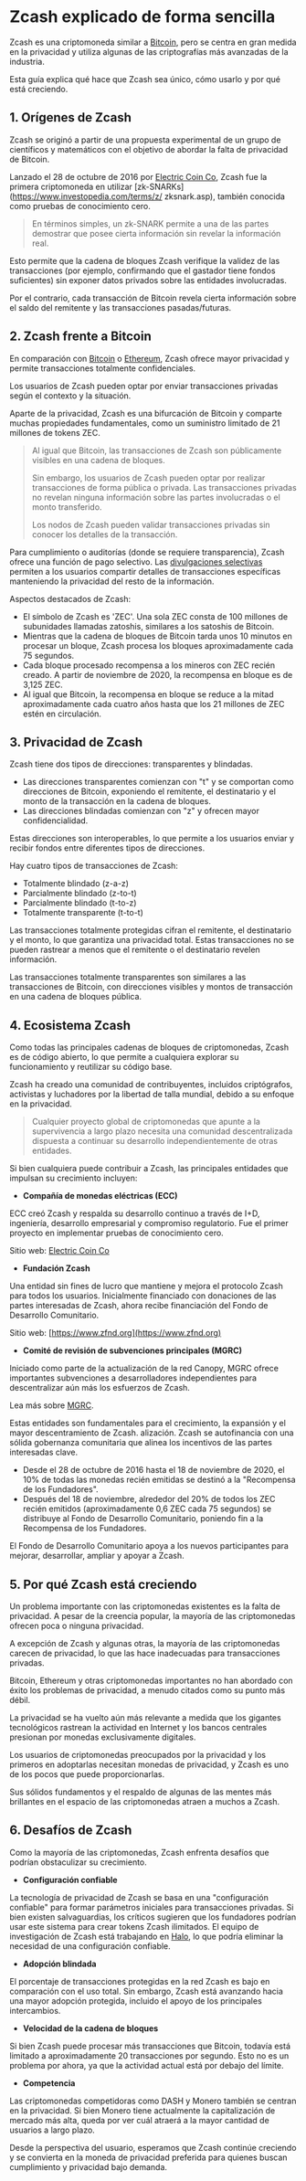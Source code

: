 # Zcash explicado de forma sencilla

Zcash es una criptomoneda similar a [Bitcoin](bitcoin.md), pero se centra en gran medida en la privacidad y utiliza algunas de las criptografías más avanzadas de la industria.

Esta guía explica qué hace que Zcash sea único, cómo usarlo y por qué está creciendo.

## 1. Orígenes de Zcash

Zcash se originó a partir de una propuesta experimental de un grupo de científicos y matemáticos con el objetivo de abordar la falta de privacidad de Bitcoin.

Lanzado el 28 de octubre de 2016 por [Electric Coin Co](https://electriccoin.co), Zcash fue la primera criptomoneda en utilizar [zk-SNARKs](https://www.investopedia.com/terms/z/ zksnark.asp), también conocida como pruebas de conocimiento cero.

> En términos simples, un zk-SNARK permite a una de las partes demostrar que posee cierta información sin revelar la información real.

Esto permite que la cadena de bloques Zcash verifique la validez de las transacciones (por ejemplo, confirmando que el gastador tiene fondos suficientes) sin exponer datos privados sobre las entidades involucradas.

Por el contrario, cada transacción de Bitcoin revela cierta información sobre el saldo del remitente y las transacciones pasadas/futuras.

## 2. Zcash frente a Bitcoin

En comparación con [Bitcoin](bitcoin.md) o [Ethereum](ethereum.md), Zcash ofrece mayor privacidad y permite transacciones totalmente confidenciales.

Los usuarios de Zcash pueden optar por enviar transacciones privadas según el contexto y la situación.

Aparte de la privacidad, Zcash es una bifurcación de Bitcoin y comparte muchas propiedades fundamentales, como un suministro limitado de 21 millones de tokens ZEC.

> Al igual que Bitcoin, las transacciones de Zcash son públicamente visibles en una cadena de bloques.
>
> Sin embargo, los usuarios de Zcash pueden optar por realizar transacciones de forma pública o privada. Las transacciones privadas no revelan ninguna información sobre las partes involucradas o el monto transferido.
>
> Los nodos de Zcash pueden validar transacciones privadas sin conocer los detalles de la transacción.

Para cumplimiento o auditorías (donde se requiere transparencia), Zcash ofrece una función de pago selectivo. Las [divulgaciones selectivas](https://www.zfnd.org/zcon/0/workshop-notes/selective-disclosure-workshop/) permiten a los usuarios compartir detalles de transacciones específicas manteniendo la privacidad del resto de la información.

Aspectos destacados de Zcash:

- El símbolo de Zcash es 'ZEC'. Una sola ZEC consta de 100 millones de subunidades llamadas zatoshis, similares a los satoshis de Bitcoin.
- Mientras que la cadena de bloques de Bitcoin tarda unos 10 minutos en procesar un bloque, Zcash procesa los bloques aproximadamente cada 75 segundos.
- Cada bloque procesado recompensa a los mineros con ZEC recién creado. A partir de noviembre de 2020, la recompensa en bloque es de 3,125 ZEC.
- Al igual que Bitcoin, la recompensa en bloque se reduce a la mitad aproximadamente cada cuatro años hasta que los 21 millones de ZEC estén en circulación.

## 3. Privacidad de Zcash

Zcash tiene dos tipos de direcciones: transparentes y blindadas.

- Las direcciones transparentes comienzan con "t" y se comportan como direcciones de Bitcoin, exponiendo el remitente, el destinatario y el monto de la transacción en la cadena de bloques.
- Las direcciones blindadas comienzan con "z" y ofrecen mayor confidencialidad.

Estas direcciones son interoperables, lo que permite a los usuarios enviar y recibir fondos entre diferentes tipos de direcciones.

Hay cuatro tipos de transacciones de Zcash:

- Totalmente blindado (z-a-z)
- Parcialmente blindado (z-to-t)
- Parcialmente blindado (t-to-z)
- Totalmente transparente (t-to-t)

Las transacciones totalmente protegidas cifran el remitente, el destinatario y el monto, lo que garantiza una privacidad total. Estas transacciones no se pueden rastrear a menos que el remitente o el destinatario revelen información.

Las transacciones totalmente transparentes son similares a las transacciones de Bitcoin, con direcciones visibles y montos de transacción en una cadena de bloques pública.

## 4. Ecosistema Zcash

Como todas las principales cadenas de bloques de criptomonedas, Zcash es de código abierto, lo que permite a cualquiera explorar su funcionamiento y reutilizar su código base.

Zcash ha creado una comunidad de contribuyentes, incluidos criptógrafos, activistas y luchadores por la libertad de talla mundial, debido a su enfoque en la privacidad.

> Cualquier proyecto global de criptomonedas que apunte a la supervivencia a largo plazo necesita una comunidad descentralizada dispuesta a continuar su desarrollo independientemente de otras entidades.

Si bien cualquiera puede contribuir a Zcash, las principales entidades que impulsan su crecimiento incluyen:

- **Compañía de monedas eléctricas (ECC)**

 ECC creó Zcash y respalda su desarrollo continuo a través de I+D, ingeniería, desarrollo empresarial y compromiso regulatorio. Fue el primer proyecto en implementar pruebas de conocimiento cero.

 Sitio web: [Electric Coin Co](https://electriccoin.co)

- **Fundación Zcash**

 Una entidad sin fines de lucro que mantiene y mejora el protocolo Zcash para todos los usuarios. Inicialmente financiado con donaciones de las partes interesadas de Zcash, ahora recibe financiación del Fondo de Desarrollo Comunitario.

 Sitio web: [https://www.zfnd.org](https://www.zfnd.org)

- **Comité de revisión de subvenciones principales (MGRC)**

 Iniciado como parte de la actualización de la red Canopy, MGRC ofrece importantes subvenciones a desarrolladores independientes para descentralizar aún más los esfuerzos de Zcash.

 Lea más sobre [MGRC](https://electriccoin.co/blog/ecc-welcomes-the-major-grants-review-committee/).

Estas entidades son fundamentales para el crecimiento, la expansión y el mayor descentramiento de Zcash. alización. Zcash se autofinancia con una sólida gobernanza comunitaria que alinea los incentivos de las partes interesadas clave.

- Desde el 28 de octubre de 2016 hasta el 18 de noviembre de 2020, el 10% de todas las monedas recién emitidas se destinó a la "Recompensa de los Fundadores".
- Después del 18 de noviembre, alrededor del 20% de todos los ZEC recién emitidos (aproximadamente 0,6 ZEC cada 75 segundos) se distribuye al Fondo de Desarrollo Comunitario, poniendo fin a la Recompensa de los Fundadores.

El Fondo de Desarrollo Comunitario apoya a los nuevos participantes para mejorar, desarrollar, ampliar y apoyar a Zcash.

## 5. Por qué Zcash está creciendo

Un problema importante con las criptomonedas existentes es la falta de privacidad. A pesar de la creencia popular, la mayoría de las criptomonedas ofrecen poca o ninguna privacidad.

A excepción de Zcash y algunas otras, la mayoría de las criptomonedas carecen de privacidad, lo que las hace inadecuadas para transacciones privadas.

Bitcoin, Ethereum y otras criptomonedas importantes no han abordado con éxito los problemas de privacidad, a menudo citados como su punto más débil.

La privacidad se ha vuelto aún más relevante a medida que los gigantes tecnológicos rastrean la actividad en Internet y los bancos centrales presionan por monedas exclusivamente digitales.

Los usuarios de criptomonedas preocupados por la privacidad y los primeros en adoptarlas necesitan monedas de privacidad, y Zcash es uno de los pocos que puede proporcionarlas.

Sus sólidos fundamentos y el respaldo de algunas de las mentes más brillantes en el espacio de las criptomonedas atraen a muchos a Zcash.

## 6. Desafíos de Zcash

Como la mayoría de las criptomonedas, Zcash enfrenta desafíos que podrían obstaculizar su crecimiento.

- **Configuración confiable**

 La tecnología de privacidad de Zcash se basa en una "configuración confiable" para formar parámetros iniciales para transacciones privadas. Si bien existen salvaguardias, los críticos sugieren que los fundadores podrían usar este sistema para crear tokens Zcash ilimitados. El equipo de investigación de Zcash está trabajando en [Halo](https://electriccoin.co/blog/explaining-halo-2/), lo que podría eliminar la necesidad de una configuración confiable.

- **Adopción blindada**

 El porcentaje de transacciones protegidas en la red Zcash es bajo en comparación con el uso total. Sin embargo, Zcash está avanzando hacia una mayor adopción protegida, incluido el apoyo de los principales intercambios.

- **Velocidad de la cadena de bloques**

 Si bien Zcash puede procesar más transacciones que Bitcoin, todavía está limitado a aproximadamente 20 transacciones por segundo. Esto no es un problema por ahora, ya que la actividad actual está por debajo del límite.

- **Competencia**

 Las criptomonedas competidoras como DASH y Monero también se centran en la privacidad. Si bien Monero tiene actualmente la capitalización de mercado más alta, queda por ver cuál atraerá a la mayor cantidad de usuarios a largo plazo.

Desde la perspectiva del usuario, esperamos que Zcash continúe creciendo y se convierta en la moneda de privacidad preferida para quienes buscan cumplimiento y privacidad bajo demanda.